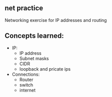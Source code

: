 ## net practice
Networking exercise for IP addresses and routing

## Concepts learned:
- IP:
	- IP address
	- Subnet masks
	- CIDR
	- loopback and pricate ips
- Connections:
	- Router
	- switch
	- internet